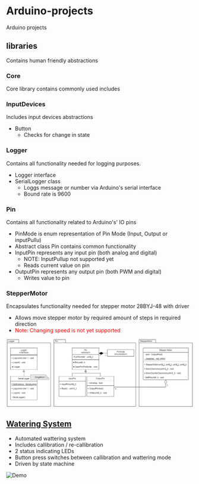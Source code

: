 # Arduino-projects
Arduino projects

## libraries
Contains human friendly abstractions 
### Core
Core library contains commonly used includes
### InputDevices
Includes input devices abstractions
- Button
    - Checks for change in state
### Logger
Contains all functionality needed for logging purposes.
- Logger interface
- SerialLogger class
    - Loggs message or number via Arduino's serial interface
    - Bound rate is 9600
### Pin
Contains all functionality related to Arduino's' IO pins
- PinMode is enum representation of Pin Mode (Input, Output or inputPullu)
- Abstract class Pin contains common functionality
- InputPin represents any input pin (both analog and digital) 
    - NOTE: InputPullup not supported yet
    - Reads current value on pin
- OutputPin represents any output pin (both PWM and digital)
    - Writes value to pin
### StepperMotor
Encapsulates functionality needed for stepper motor 28BYJ-48 with driver
- Allows move stepper motor by required amount of steps in required direction
- <span style="color:Red">Note: Changing speed is not yet supported</span>

![Demo](libraries/ClassDiagram.png)

## [Watering System](WateringSystem)

- Automated wattering system
- Includes callibration / re-callibration
- 2 status indicating LEDs
- Button press switches between callibration and wattering mode
- Driven by state machine

![Demo](WateringSystem/media/Watering.gif)
